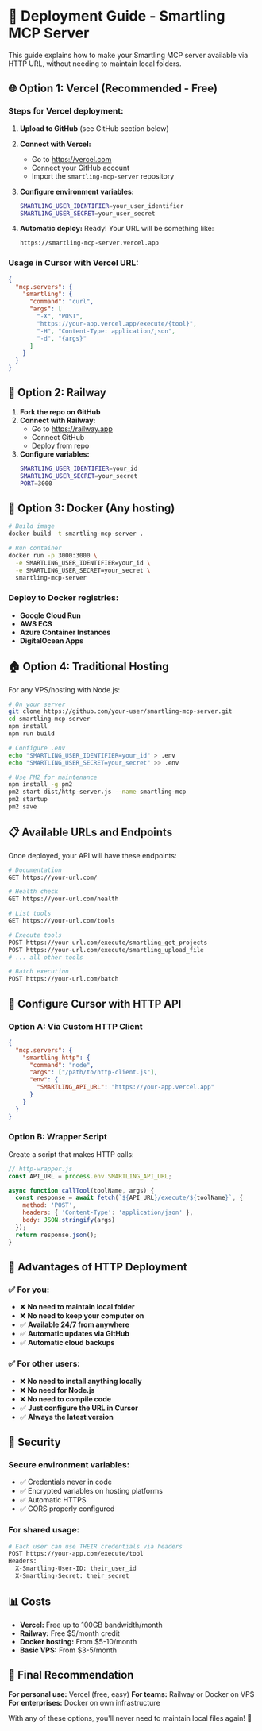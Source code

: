 # 🚀 Deployment Guide - Smartling MCP Server

This guide explains how to make your Smartling MCP server available via HTTP URL, without needing to maintain local folders.

## 🌐 **Option 1: Vercel (Recommended - Free)**

### Steps for Vercel deployment:

1. **Upload to GitHub** (see GitHub section below)

2. **Connect with Vercel:**
   - Go to https://vercel.com
   - Connect your GitHub account
   - Import the `smartling-mcp-server` repository

3. **Configure environment variables:**
   ```bash
   SMARTLING_USER_IDENTIFIER=your_user_identifier
   SMARTLING_USER_SECRET=your_user_secret
   ```

4. **Automatic deploy:** Ready! Your URL will be something like:
   ```
   https://smartling-mcp-server.vercel.app
   ```

### Usage in Cursor with Vercel URL:
```json
{
  "mcp.servers": {
    "smartling": {
      "command": "curl",
      "args": [
        "-X", "POST",
        "https://your-app.vercel.app/execute/{tool}",
        "-H", "Content-Type: application/json",
        "-d", "{args}"
      ]
    }
  }
}
```

## 🚂 **Option 2: Railway**

1. **Fork the repo on GitHub**
2. **Connect with Railway:**
   - Go to https://railway.app
   - Connect GitHub
   - Deploy from repo
3. **Configure variables:**
   ```bash
   SMARTLING_USER_IDENTIFIER=your_id
   SMARTLING_USER_SECRET=your_secret
   PORT=3000
   ```

## 🐳 **Option 3: Docker (Any hosting)**

```bash
# Build image
docker build -t smartling-mcp-server .

# Run container
docker run -p 3000:3000 \
  -e SMARTLING_USER_IDENTIFIER=your_id \
  -e SMARTLING_USER_SECRET=your_secret \
  smartling-mcp-server
```

### Deploy to Docker registries:
- **Google Cloud Run**
- **AWS ECS**
- **Azure Container Instances**
- **DigitalOcean Apps**

## 🏠 **Option 4: Traditional Hosting**

For any VPS/hosting with Node.js:

```bash
# On your server
git clone https://github.com/your-user/smartling-mcp-server.git
cd smartling-mcp-server
npm install
npm run build

# Configure .env
echo "SMARTLING_USER_IDENTIFIER=your_id" > .env
echo "SMARTLING_USER_SECRET=your_secret" >> .env

# Use PM2 for maintenance
npm install -g pm2
pm2 start dist/http-server.js --name smartling-mcp
pm2 startup
pm2 save
```

## 📋 **Available URLs and Endpoints**

Once deployed, your API will have these endpoints:

```bash
# Documentation
GET https://your-url.com/

# Health check
GET https://your-url.com/health

# List tools
GET https://your-url.com/tools

# Execute tools
POST https://your-url.com/execute/smartling_get_projects
POST https://your-url.com/execute/smartling_upload_file
# ... all other tools

# Batch execution
POST https://your-url.com/batch
```

## 🔧 **Configure Cursor with HTTP API**

### Option A: Via Custom HTTP Client
```json
{
  "mcp.servers": {
    "smartling-http": {
      "command": "node",
      "args": ["/path/to/http-client.js"],
      "env": {
        "SMARTLING_API_URL": "https://your-app.vercel.app"
      }
    }
  }
}
```

### Option B: Wrapper Script
Create a script that makes HTTP calls:

```javascript
// http-wrapper.js
const API_URL = process.env.SMARTLING_API_URL;

async function callTool(toolName, args) {
  const response = await fetch(`${API_URL}/execute/${toolName}`, {
    method: 'POST',
    headers: { 'Content-Type': 'application/json' },
    body: JSON.stringify(args)
  });
  return response.json();
}
```

## 🔄 **Advantages of HTTP Deployment**

### ✅ **For you:**
- ❌ **No need to maintain local folder**
- ❌ **No need to keep your computer on**
- ✅ **Available 24/7 from anywhere**
- ✅ **Automatic updates via GitHub**
- ✅ **Automatic cloud backups**

### ✅ **For other users:**
- ❌ **No need to install anything locally**
- ❌ **No need for Node.js**
- ❌ **No need to compile code**
- ✅ **Just configure the URL in Cursor**
- ✅ **Always the latest version**

## 🔐 **Security**

### Secure environment variables:
- ✅ Credentials never in code
- ✅ Encrypted variables on hosting platforms
- ✅ Automatic HTTPS
- ✅ CORS properly configured

### For shared usage:
```bash
# Each user can use THEIR credentials via headers
POST https://your-app.com/execute/tool
Headers:
  X-Smartling-User-ID: their_user_id
  X-Smartling-Secret: their_secret
```

## 📊 **Costs**

- **Vercel:** Free up to 100GB bandwidth/month
- **Railway:** Free $5/month credit
- **Docker hosting:** From $5-10/month
- **Basic VPS:** From $3-5/month

## 🎯 **Final Recommendation**

**For personal use:** Vercel (free, easy)
**For teams:** Railway or Docker on VPS
**For enterprises:** Docker on own infrastructure

With any of these options, you'll never need to maintain local files again! 🌟 